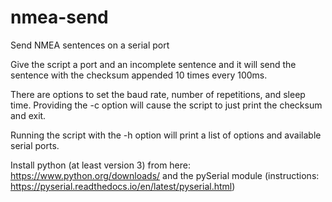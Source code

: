 # nmea-send
Send NMEA sentences on a serial port

Give the script a port and an incomplete sentence and it will send the sentence with the
checksum appended 10 times every 100ms.

There are options to set the baud rate, number of repetitions, and sleep time.
Providing the -c option will cause the script to just print the checksum and exit.

Running the script with the -h option will print a list of options and available serial ports.

Install python (at least version 3) from here: https://www.python.org/downloads/
and the pySerial module (instructions: https://pyserial.readthedocs.io/en/latest/pyserial.html)
